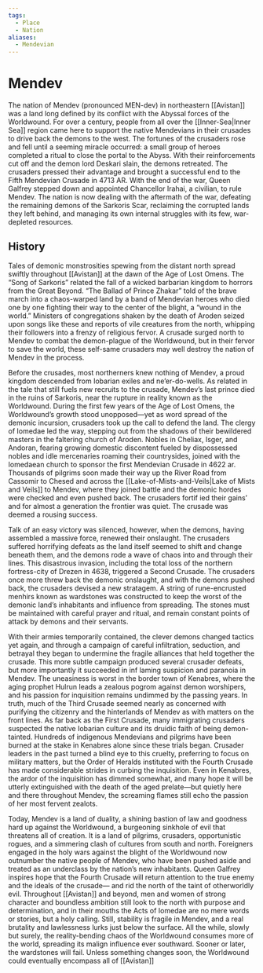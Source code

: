 ```yaml
---
tags:
  - Place
  - Nation
aliases:
  - Mendevian
---
```

# Mendev
The nation of Mendev (pronounced MEN-dev) in northeastern [[Avistan]] was a land long defined by its conflict with the Abyssal forces of the Worldwound. For over a century, people from all over the [[Inner-Sea|Inner Sea]] region came here to support the native Mendevians in their crusades to drive back the demons to the west. The fortunes of the crusaders rose and fell until a seeming miracle occurred: a small group of heroes completed a ritual to close the portal to the Abyss. With their reinforcements cut off and the demon lord Deskari slain, the demons retreated. The crusaders pressed their advantage and brought a successful end to the Fifth Mendevian Crusade in 4713 AR. With the end of the war, Queen Galfrey stepped down and appointed Chancellor Irahai, a civilian, to rule Mendev. The nation is now dealing with the aftermath of the war, defeating the remaining demons of the Sarkoris Scar, reclaiming the corrupted lands they left behind, and managing its own internal struggles with its few, war-depleted resources.

## History
Tales of demonic monstrosities spewing from the distant north spread swiftly throughout [[Avistan]] at the dawn of the Age of Lost Omens. The “Song of Sarkoris” related the fall of a wicked barbarian kingdom to horrors from the Great Beyond. “The Ballad of Prince Zhakar” told of the brave march into a chaos-warped land by a band of Mendevian heroes who died one by one fighting their way to the center of the blight, a “wound in the world.” Ministers of congregations shaken by the death of Aroden seized upon songs like these and reports of vile creatures from the north, whipping their followers into a frenzy of religious fervor. A crusade surged north to Mendev to combat the demon-plague of the Worldwound, but in their fervor to save the world, these self-same crusaders may well destroy the nation of Mendev in the process.

Before the crusades, most northerners knew nothing of Mendev, a proud kingdom descended from Iobarian exiles and ne’er-do-wells. As related in the tale that still fuels new recruits to the crusade, Mendev’s last prince died in the ruins of Sarkoris, near the rupture in reality known as the Worldwound. During the first few years of the Age of Lost Omens, the Worldwound’s growth stood unopposed—yet as word spread of the demonic incursion, crusaders took up the call to defend the land. The clergy of Iomedae led the way, stepping out from the shadows of their bewildered masters in the faltering church of Aroden. Nobles in Cheliax, Isger, and Andoran, fearing growing domestic discontent fueled by dispossessed nobles and idle mercenaries roaming their countrysides, joined with the Iomedaean church to sponsor the first Mendevian Crusade in 4622 ar. Thousands of pilgrims soon made their way up the River Road from Cassomir to Chesed and across the [[Lake-of-Mists-and-Veils|Lake of Mists and Veils]] to Mendev, where they joined battle and the demonic hordes were checked and even pushed back. The crusaders fortif ied their gains’ and for almost a generation the frontier was quiet. The crusade was deemed a rousing success.

Talk of an easy victory was silenced, however, when the demons, having assembled a massive force, renewed their onslaught. The crusaders suffered horrifying defeats as the land itself seemed to shift and change beneath them, and the demons rode a wave of chaos into and through their lines. This disastrous invasion, including the total loss of the northern fortress-city of Drezen in 4638, triggered a Second Crusade. The crusaders once more threw back the demonic onslaught, and with the demons pushed back, the crusaders devised a new stratagem. A string of rune-encrusted menhirs known as wardstones was constructed to keep the worst of the demonic land’s inhabitants and influence from spreading. The stones must be maintained with careful prayer and ritual, and remain constant points of attack by demons and their servants.

With their armies temporarily contained, the clever demons changed tactics yet again, and through a campaign of careful infiltration, seduction, and betrayal they began to undermine the fragile alliances that held together the crusade. This more subtle campaign produced several crusader defeats, but more importantly it succeeded in inf laming suspicion and paranoia in Mendev. The uneasiness is worst in the border town of Kenabres, where the aging prophet Hulrun leads a zealous pogrom against demon worshipers, and his passion for inquisition remains undimmed by the passing years. In truth, much of the Third Crusade seemed nearly as concerned with purifying the citizenry and the hinterlands of Mendev as with matters on the front lines. As far back as the First Crusade, many immigrating crusaders suspected the native Iobarian culture and its druidic faith of being demon-tainted. Hundreds of indigenous Mendevians and pilgrims have been burned at the stake in Kenabres alone since these trials began. Crusader leaders in the past turned a blind eye to this cruelty, preferring to focus on military matters, but the Order of Heralds instituted with the Fourth Crusade has made considerable strides in curbing the inquisition. Even in Kenabres, the ardor of the inquisition has dimmed somewhat, and many hope it will be utterly extinguished with the death of the aged prelate—but quietly here and there throughout Mendev, the screaming flames still echo the passion of her most fervent zealots.

Today, Mendev is a land of duality, a shining bastion of law and goodness hard up against the Worldwound, a burgeoning sinkhole of evil that threatens all of creation. It is a land of pilgrims, crusaders, opportunistic rogues, and a simmering clash of cultures from south and north. Foreigners engaged in the holy wars against the blight of the Worldwound now outnumber the native people of Mendev, who have been pushed aside and treated as an underclass by the nation’s new inhabitants. Queen Galfrey inspires hope that the Fourth Crusade will return attention to the true enemy and the ideals of the crusade— and rid the north of the taint of otherworldly evil. Throughout [[Avistan]] and beyond, men and women of strong character and boundless ambition still look to the north with purpose and determination, and in their mouths the Acts of Iomedae are no mere words or stories, but a holy calling. Still, stability is fragile in Mendev, and a real brutality and lawlessness lurks just below the surface. All the while, slowly but surely, the reality-bending chaos of the Worldwound consumes more of the world, spreading its malign influence ever southward. Sooner or later, the wardstones will fail. Unless something changes soon, the Worldwound could eventually encompass all of [[Avistan]]